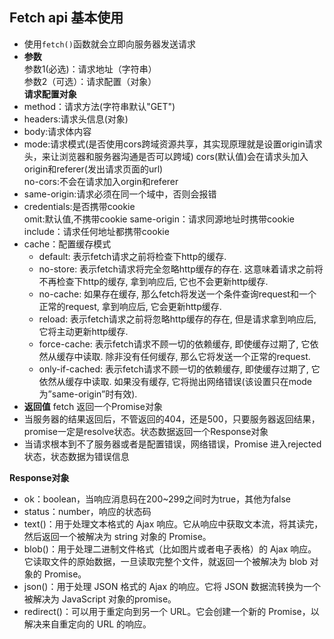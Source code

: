 ## Fetch api 基本使用
* 使用```fetch()```函数就会立即向服务器发送请求
* **参数**  
参数1(必选)：请求地址（字符串）  
参数2（可选）：请求配置（对象）  
**请求配置对象**
* method：请求方法(字符串默认"GET")
* headers:请求头信息(对象)
* body:请求体内容
* mode:请求模式(是否使用cors跨域资源共享，其实现原理就是设置origin请求头，来让浏览器和服务器沟通是否可以跨域)  cors(默认值)会在请求头加入origin和referer(发出请求页面的url)  
no-cors:不会在请求加入orgin和referer
* same-origin:请求必须在同一个域中，否则会报错
* credentials:是否携带cookie  
omit:默认值,不携带cookie
same-origin：请求同源地址时携带cookie
include：请求任何地址都携带cookie
* cache：配置缓存模式  
  - default: 表示fetch请求之前将检查下http的缓存.
  - no-store: 表示fetch请求将完全忽略http缓存的存在. 这意味着请求之前将不再检查下http的缓存, 拿到响应后, 它也不会更新http缓存.
  - no-cache: 如果存在缓存, 那么fetch将发送一个条件查询request和一个正常的request, 拿到响应后, 它会更新http缓存.
  - reload: 表示fetch请求之前将忽略http缓存的存在, 但是请求拿到响应后, 它将主动更新http缓存.
  - force-cache: 表示fetch请求不顾一切的依赖缓存, 即使缓存过期了, 它依然从缓存中读取. 除非没有任何缓存, 那么它将发送一个正常的request.
  - only-if-cached: 表示fetch请求不顾一切的依赖缓存, 即使缓存过期了, 它依然从缓存中读取. 如果没有缓存, 它将抛出网络错误(该设置只在mode为”same-origin”时有效).
* **返回值**
fetch 返回一个Promise对象  
* 当服务器的结果返回后，不管返回的404，还是500，只要服务器返回结果，promise一定是resolve状态。状态数据返回一个Response对象
* 当请求根本到不了服务器或者是配置错误，网络错误，Promise 进入rejected状态，状态数据为错误信息

**Response对象**

- ok：boolean，当响应消息码在200~299之间时为true，其他为false
- status：number，响应的状态码
- text()：用于处理文本格式的 Ajax 响应。它从响应中获取文本流，将其读完，然后返回一个被解决为 string 对象的 Promise。
- blob()：用于处理二进制文件格式（比如图片或者电子表格）的 Ajax 响应。它读取文件的原始数据，一旦读取完整个文件，就返回一个被解决为 blob 对象的 Promise。
- json()：用于处理 JSON 格式的 Ajax 的响应。它将 JSON 数据流转换为一个被解决为 JavaScript 对象的promise。
- redirect()：可以用于重定向到另一个 URL。它会创建一个新的 Promise，以解决来自重定向的 URL 的响应。